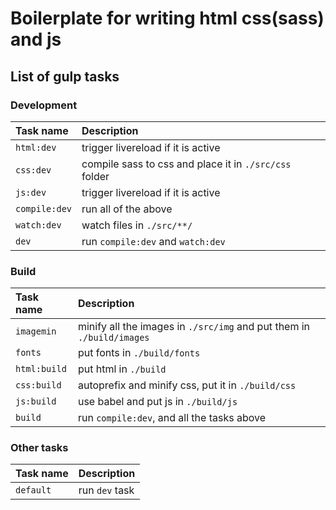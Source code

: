 # Boilerplate for writing html css(sass) and js

## List of gulp tasks

### Development

Task name          | Description                                                      
:------------------|:----------------------------------
`html:dev`         | trigger livereload if it is active
`css:dev`          | compile sass to css and place it in `./src/css` folder
`js:dev`           | trigger livereload if it is active
`compile:dev`      | run all of the above
`watch:dev`        | watch files in `./src/**/`
`dev`              | run `compile:dev` and `watch:dev`

### Build

Task name          | Description                                                      
:------------------|:----------------------------------
`imagemin`         | minify all the images in `./src/img` and put them in `./build/images`
`fonts`            | put fonts in `./build/fonts`
`html:build`       | put html in `./build`
`css:build`        | autoprefix and minify css, put it in `./build/css`
`js:build`         | use babel and put js in `./build/js`
`build`            | run `compile:dev`, and all the tasks above

### Other tasks

Task name          | Description                                                      
:------------------|:----------------------------------
`default`          | run `dev` task
